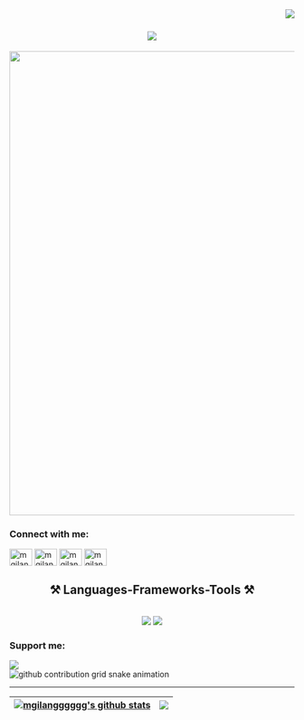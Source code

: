 <img align="right" src="https://komarev.com/ghpvc/?username=mgilangggggg" />

<h1 align="center">
    <img src="https://readme-typing-svg.herokuapp.com/?font=Righteous&size=35&center=true&vCenter=true&width=500&height=70&duration=4000&lines=Hey+there!;+I'am+using+GitHub+👋;" />
</h1>

<img src="https://gifdb.com/images/high/obito-uchiha-blowing-fire-3xc8ft7z87kkai2c.gif" id="obitoo-uchiha" width="820px"/>

<h3 align="left">Connect with me:</h3>
<p align="left">
<a href="https://github.com/mgilangggggg" target="blank"><img align="center" src="https://raw.githubusercontent.com/rahuldkjain/github-profile-readme-generator/master/src/images/icons/Social/github.svg" alt="mgilangggggg" height="30" width="40" /></a>
<a href="https://instagram.com/mgilangggggg" target="blank"><img align="center" src="https://raw.githubusercontent.com/rahuldkjain/github-profile-readme-generator/master/src/images/icons/Social/instagram.svg" alt="mgilangggggg" height="30" width="40" /></a>
<a href="https://twitter.com/mgilangggggg" target="blank"><img align="center" src="https://raw.githubusercontent.com/rahuldkjain/github-profile-readme-generator/master/src/images/icons/Social/twitter.svg" alt="mgilangggggg" height="30" width="40" /></a>
<a href="https://www.youtube.com/c/mgilangggggg" target="blank"><img align="center" src="https://raw.githubusercontent.com/rahuldkjain/github-profile-readme-generator/master/src/images/icons/Social/youtube.svg" alt="mgilangggggg" height="30" width="40" /></a>
</p>

<h2 align="center">⚒ Languages-Frameworks-Tools ⚒</h2>
<br/>
<div align="center">
    <img src="https://skillicons.dev/icons?i=html,css,bootstrap,laravel,vscode,github,figma,tailwind,git" />
    <img src="https://skillicons.dev/icons?i=javascript,mysql,python,nodejs,firebase,mongodb,java" /><br>
</div>

<h3 align="left">Support me:</h3>
<div align="left">
<a href="https://saweria.co/mgilangggggg" target="_blank" style="display: inline-block;">
<img src="https://img.shields.io/badge/Donate-Buy%20Me%20A%20Saweria.svg?style=flat-square&logo=buymeacoffee" />
</a>
</div>

<picture>
  <source media="(prefers-color-scheme: dark)" srcset="https://raw.githubusercontent.com/mgilangggggg/mgilangggggg/output/github-contribution-grid-snake-dark.svg">
  <source media="(prefers-color-scheme: light)" srcset="https://raw.githubusercontent.com/mgilangggggg/mgilangggggg/output/github-contribution-grid-snake.svg">
  <img alt="github contribution grid snake animation" src="https://raw.githubusercontent.com/mgilangggggg/mgilangggggg/output/github-contribution-grid-snake.svg">
</picture>

<br/>
<hr/>

| <a href="https://github.com/mgilangggggg/mgilangggggg"><img align="center" src="https://github-readme-stats.vercel.app/api?username=mgilangggggg&show_icons=true&include_all_commits=true&theme=nord&hide_border=true" alt="mgilangggggg's github stats" /></a> | <a href="https://github.com/mgilangggggg/github-readme-stats"><img align="center" src="https://github-readme-stats.vercel.app/api/top-langs/?username=mgilangggggg&layout=compact&theme=nord&hide_border=true" /></a> |
| ------------- | ------------- |

<!--
**mgilangggggg/mgilangggggg** is a ✨ _special_ ✨ repository because its `README.md` (this file) appears on your GitHub profile.

Here are some ideas to get you started:

- 🔭 I’m currently working on ...
- 🌱 I’m currently learning ...
- 👯 I’m looking to collaborate on ...
- 🤔 I’m looking for help with ...
- 💬 Ask me about ...
- 📫 How to reach me: ...
- 😄 Pronouns: ...
- ⚡ Fun fact: ...
-->
 

